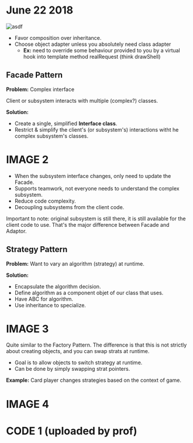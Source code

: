 # June 22 2018

![asdf](https://drive.google.com/open?id=1X6Gbs8XnJfmPFZwkbD-qiZrDxiPX3MrL)

- Favor composition over inheritance.
- Choose object adapter unless you absolutely need class adapter
  - **Ex:** need to override some behaviour provided to you by a virtual hook into template method realRequest (think drawShell)

## Facade Pattern
**Problem:** Complex interface


Client or subsystem interacts with multiple (complex?) classes.


**Solution:**
- Create a single, simplified **Interface class**.
- Restrict & simplify the client's (or subsystem's) interactions witht he complex subsystem's classes.

# IMAGE 2

- When the subsystem interface changes, only need to update the Facade.
- Supports teamwork, not everyone needs to understand the complex subsystem.
- Reduce code complexity.
- Decoupling subsystems from the client code.

Important to note: original subsystem is still there, it is still available for the client code to use. That's the major difference between Facade and Adaptor.

## Strategy Pattern
**Problem:** Want to vary an algorithm (strategy) at runtime.


**Solution:**
- Encapsulate the algorithm decision.
- Define algorithm as a component objet of our class that uses.
- Have ABC for algorithm.
- Use inheritance to specialize.

# IMAGE 3

Quite similar to the Factory Pattern. The difference is that this is not strictly about creating objects, and you can swap strats at runtime.

- Goal is to allow objects to switch strategy at runtime.
- Can be done by simply swapping strat pointers.

**Example:** Card player changes strategies based on the context of game.

# IMAGE 4

# CODE 1 (uploaded by prof)
